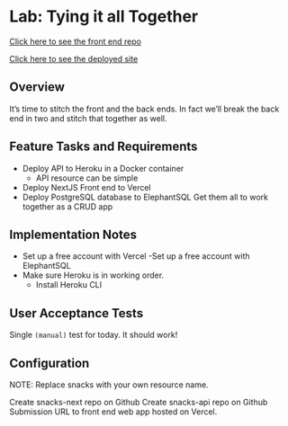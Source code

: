 # Lab: Tying it all Together

[Click here to see the front end repo](https://github.com/PengChen11/news-project-front-end)

[Click here to see the deployed site](https://chen-news.vercel.app)

## Overview

It’s time to stitch the front and the back ends. In fact we’ll break the back end in two and stitch that together as well.

## Feature Tasks and Requirements

- Deploy API to Heroku in a Docker container
  - API resource can be simple
- Deploy NextJS Front end to Vercel
- Deploy PostgreSQL database to ElephantSQL
Get them all to work together as a CRUD app

## Implementation Notes

- Set up a free account with Vercel
-Set up a free account with ElephantSQL
- Make sure Heroku is in working order.
  - Install Heroku CLI

## User Acceptance Tests

Single `(manual)` test for today. It should work!

## Configuration

NOTE: Replace snacks with your own resource name.

Create snacks-next repo on Github
Create snacks-api repo on Github
Submission
URL to front end web app hosted on Vercel.

